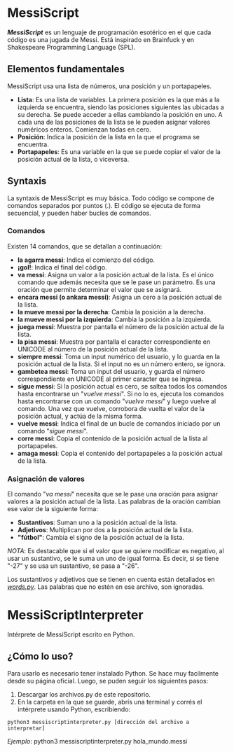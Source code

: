# MessiScript
***MessiScript*** es un lenguaje de programación esotérico en el que cada código es una jugada de Messi. Está inspirado en Brainfuck y en Shakespeare Programming Language (SPL).

## Elementos fundamentales

MessiScript usa una lista de números, una posición y un portapapeles.

- **Lista**: Es una lista de variables. La primera posición es la que más a la izquierda se encuentra, siendo las posiciones siguientes las ubicadas a su derecha. Se puede acceder a ellas cambiando la posición en uno. A cada una de las posiciones de la lista se le pueden asignar valores numéricos enteros. Comienzan todas en cero.
- **Posición**: Indica la posición de la lista en la que el programa se encuentra.
- **Portapapeles**: Es una variable en la que se puede copiar el valor de la posición actual de la lista, o viceversa.

## Syntaxis

La syntaxis de MessiScript es muy básica. Todo código se compone de comandos separados por puntos (.). El código se ejecuta de forma secuencial, y pueden haber bucles de comandos.

### Comandos

Existen 14 comandos, que se detallan a continuación:

- **la agarra messi**: Indica el comienzo del código.
- **¡gol!**: Indica el final del código.
- **va messi**: Asigna un valor a la posición actual de la lista. Es el único comando que además necesita que se le pase un parámetro. Es una oración que permite determinar el valor que se asignará.
- **encara messi (o ankara messi)**: Asigna un cero a la posición actual de la lista.
- **la mueve messi por la derecha**: Cambia la posición a la derecha.
- **la mueve messi por la izquierda**: Cambia la posición a la izquierda.
- **juega messi**: Muestra por pantalla el número de la posición actual de la lista.
- **la pisa messi**: Muestra por pantalla el caracter correspondiente en UNICODE al número de la posición actual de la lista.
- **siempre messi**: Toma un input numérico del usuario, y lo guarda en la posición actual de la lista. Si el input no es un número entero, se ignora.
- **gambetea messi**: Toma un input del usuario, y guarda el número correspondiente en UNICODE al primer caracter que se ingresa.
- **sigue messi**: Si la posición actual es cero, se saltea todos los comandos hasta encontrarse un "*vuelve messi*". Si no lo es, ejecuta los comandos hasta encontrarse con un comando "*vuelve messi*" y luego vuelve al comando. Una vez que vuelve, corrobora de vuelta el valor de la posición actual, y actúa de la misma forma.
- **vuelve messi**: Indica el final de un bucle de comandos iniciado por un comando "*sigue messi*".
- **corre messi**: Copia el contenido de la posición actual de la lista al portapapeles.
- **amaga messi**: Copia el contenido del portapapeles a la posición actual de la lista.

### Asignación de valores

El comando "*va messi*" necesita que se le pase una oración para asignar valores a la posición actual de la lista. Las palabras de la oración cambian ese valor de la siguiente forma:

- **Sustantivos**: Suman uno a la posición actual de la lista.
- **Adjetivos**: Multiplican por dos a la posición actual de la lista.
- **"fútbol"**: Cambia el signo de la posición actual de la lista.

*NOTA*: Es destacable que si el valor que se quiere modificar es negativo, al usar un sustantivo, se le suma un uno de igual forma. Es decir, si se tiene "-27" y se usa un sustantivo, se pasa a "-26".

Los sustantivos y adjetivos que se tienen en cuenta están detallados en [*words.py*](https://github.com/Erawaa/MessiScriptInterpreter/blob/main/words.py). Las palabras que no estén en ese archivo, son ignoradas.

# MessiScriptInterpreter
Intérprete de MessiScript escrito en Python.

## ¿Cómo lo uso?
Para usarlo es necesario tener instalado Python. Se hace muy facilmente desde su página oficial. Luego, se puden seguir los siguientes pasos:

1. Descargar los archivos.py de este repositorio.
2. En la carpeta en la que se guarde, abrís una terminal y corrés el intérprete usando Python, escribiendo:
```
python3 messiscriptinterpreter.py [dirección del archivo a interpretar]
```

*Ejemplo*: python3 messiscriptinterpreter.py hola_mundo.messi
